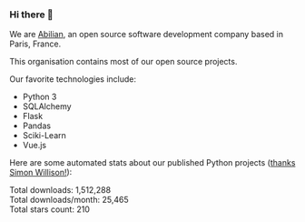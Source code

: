 ### Hi there 👋

We are [Abilian](https://abilian.com/), an open source software development company based in Paris, France.

This organisation contains most of our open source projects.

Our favorite technologies include:

- Python 3
- SQLAlchemy
- Flask
- Pandas
- Sciki-Learn
- Vue.js

Here are some automated stats about our published Python projects
([thanks Simon Willison!][sw-post]):

<!--marker-->
Total downloads: 1,512,288<br>
Total downloads/month: 25,465<br>
Total stars count: 210
<!--end-->

[sw-post]: https://simonwillison.net/2020/Jul/10/self-updating-profile-readme/